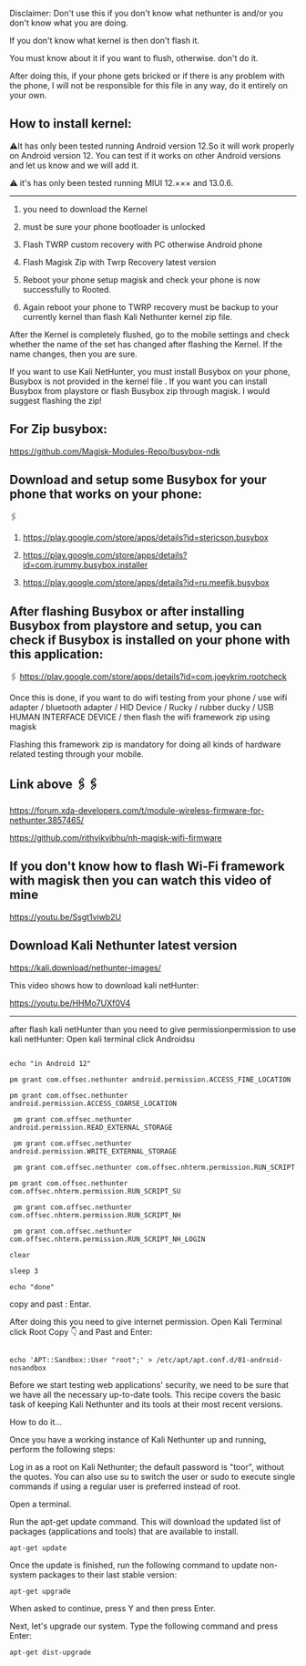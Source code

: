 Disclaimer: Don't use this if you don't know what nethunter is and/or you don't know what you are doing. 

If you don't know what kernel is then don't flash it. 

You must know about it if you want to flush, otherwise. don't do it.

After doing this, if your phone gets bricked or if there is any problem with the phone, I will not be responsible for this file in any way, do it entirely on your own.


How to install kernel: 
---------------------------------------------------------------

⚠️It has only been tested running Android version 12.So 
it will work properly on Android version 12.
You can test if it works on other Android versions and let us know and we will add it.

⚠️ it's has only been tested running MIUI 12.××× and 13.0.6. 

------------------------------------------------------------------------------------------
1) you need to download the Kernel

2) must be sure your phone bootloader is unlocked 

3) Flash TWRP custom recovery with PC otherwise Android phone

4) Flash Magisk Zip with Twrp Recovery latest version

5) Reboot your phone setup magisk and check your phone is now successfully to Rooted.

6) Again reboot your phone to TWRP recovery must be backup to your currently kernel than flash Kali Nethunter kernel zip file.


After the Kernel is completely flushed, go to the mobile settings and check whether the name of the set has changed after flashing the Kernel. If the name changes, then you are sure.

If you want to use Kali NetHunter, you must install Busybox  on your phone, Busybox  is not provided in the kernel file . If you want you can install Busybox  from playstore or flash Busybox  zip through magisk. I would suggest flashing the zip!

## For Zip busybox:
https://github.com/Magisk-Modules-Repo/busybox-ndk

## Download and setup some Busybox  for your phone that works on your phone: 

🖇️

1.  https://play.google.com/store/apps/details?id=stericson.busybox

2. https://play.google.com/store/apps/details?id=com.jrummy.busybox.installer

3. https://play.google.com/store/apps/details?id=ru.meefik.busybox


## After flashing Busybox  or after installing Busybox  from playstore and setup, you can check if Busybox  is installed on your phone with this application: 

🖇️ https://play.google.com/store/apps/details?id=com.joeykrim.rootcheck


Once this is done, if you want to do wifi testing from your phone / use wifi adapter / bluetooth adapter / HID Device / Rucky / rubber ducky / USB HUMAN INTERFACE DEVICE / then flash the wifi framework zip using magisk 

 Flashing this framework zip is mandatory for doing all kinds of hardware related testing through your mobile.
 
 
## Link above 🖇️🖇️
https://forum.xda-developers.com/t/module-wireless-firmware-for-nethunter.3857465/

https://github.com/rithvikvibhu/nh-magisk-wifi-firmware

## If you don't know how to flash Wi-Fi framework with magisk then you can watch this video of mine
https://youtu.be/Ssgt1viwb2U


## Download Kali Nethunter latest version 
https://kali.download/nethunter-images/

This video shows how to download kali netHunter:

https://youtu.be/HHMo7UXf0V4

----------------------------------------------------------------------------------------
after flash kali netHunter than you need to give permissionpermission to use kali netHunter: 
Open kali terminal
click Androidsu 

``` echo "FIX NETHUNTER PERMISSIONS"

echo "in Android 12"

pm grant com.offsec.nethunter android.permission.ACCESS_FINE_LOCATION 

pm grant com.offsec.nethunter android.permission.ACCESS_COARSE_LOCATION

 pm grant com.offsec.nethunter android.permission.READ_EXTERNAL_STORAGE

 pm grant com.offsec.nethunter android.permission.WRITE_EXTERNAL_STORAGE

 pm grant com.offsec.nethunter com.offsec.nhterm.permission.RUN_SCRIPT 

pm grant com.offsec.nethunter com.offsec.nhterm.permission.RUN_SCRIPT_SU

 pm grant com.offsec.nethunter com.offsec.nhterm.permission.RUN_SCRIPT_NH

 pm grant com.offsec.nethunter com.offsec.nhterm.permission.RUN_SCRIPT_NH_LOGIN

clear

sleep 3

echo "done"
```
copy and past : Entar.

After doing this you need to give internet permission.
Open Kali Terminal 
click Root
Copy 👇 and Past and Enter:

```groupadd -g 3003 aid_inet && usermod -G nogroup -g aid_inet _apt

echo 'APT::Sandbox::User "root";' > /etc/apt/apt.conf.d/01-android-nosandbox 
```


Before we start testing web applications' security, we need to be sure that we have all the necessary up-to-date tools. This recipe covers the basic task of keeping Kali Nethunter and its tools at their most recent versions.

How to do it...

Once you have a working instance of Kali Nethunter up and running, perform the following steps:

Log in as a root on Kali Nethunter; the default password is "toor", without the quotes. You can also use su to switch the user or sudo to execute single commands if using a regular user is preferred instead of root.

Open a terminal.

Run the apt-get update command. This will download the updated list of packages (applications and tools) that are available to install.

```apt-get update```

Once the update is finished, run the following command to update non-system packages to their last stable version:

```apt-get upgrade```

When asked to continue, press Y and then press Enter.

Next, let's upgrade our system. Type the following command and press Enter:

```apt-get dist-upgrade```
